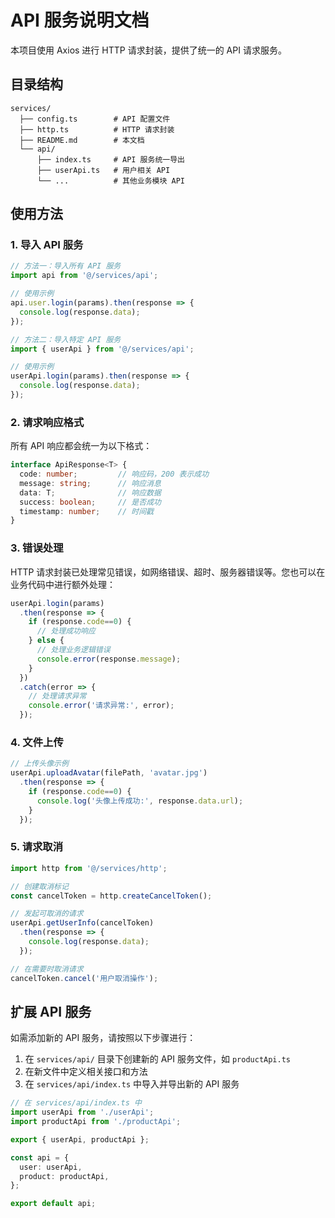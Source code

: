 # API 服务说明文档

本项目使用 Axios 进行 HTTP 请求封装，提供了统一的 API 请求服务。

## 目录结构

```
services/
  ├── config.ts        # API 配置文件
  ├── http.ts          # HTTP 请求封装
  ├── README.md        # 本文档
  └── api/
      ├── index.ts     # API 服务统一导出
      ├── userApi.ts   # 用户相关 API
      └── ...          # 其他业务模块 API
```

## 使用方法

### 1. 导入 API 服务

```typescript
// 方法一：导入所有 API 服务
import api from '@/services/api';

// 使用示例
api.user.login(params).then(response => {
  console.log(response.data);
});

// 方法二：导入特定 API 服务
import { userApi } from '@/services/api';

// 使用示例
userApi.login(params).then(response => {
  console.log(response.data);
});
```

### 2. 请求响应格式

所有 API 响应都会统一为以下格式：

```typescript
interface ApiResponse<T> {
  code: number;         // 响应码，200 表示成功
  message: string;      // 响应消息
  data: T;              // 响应数据
  success: boolean;     // 是否成功
  timestamp: number;    // 时间戳
}
```

### 3. 错误处理

HTTP 请求封装已处理常见错误，如网络错误、超时、服务器错误等。您也可以在业务代码中进行额外处理：

```typescript
userApi.login(params)
  .then(response => {
    if (response.code==0) {
      // 处理成功响应
    } else {
      // 处理业务逻辑错误
      console.error(response.message);
    }
  })
  .catch(error => {
    // 处理请求异常
    console.error('请求异常:', error);
  });
```

### 4. 文件上传

```typescript
// 上传头像示例
userApi.uploadAvatar(filePath, 'avatar.jpg')
  .then(response => {
    if (response.code==0) {
      console.log('头像上传成功:', response.data.url);
    }
  });
```

### 5. 请求取消

```typescript
import http from '@/services/http';

// 创建取消标记
const cancelToken = http.createCancelToken();

// 发起可取消的请求
userApi.getUserInfo(cancelToken)
  .then(response => {
    console.log(response.data);
  });

// 在需要时取消请求
cancelToken.cancel('用户取消操作');
```

## 扩展 API 服务

如需添加新的 API 服务，请按照以下步骤进行：

1. 在 `services/api/` 目录下创建新的 API 服务文件，如 `productApi.ts`
2. 在新文件中定义相关接口和方法
3. 在 `services/api/index.ts` 中导入并导出新的 API 服务

```typescript
// 在 services/api/index.ts 中
import userApi from './userApi';
import productApi from './productApi';

export { userApi, productApi };

const api = {
  user: userApi,
  product: productApi,
};

export default api;
``` 